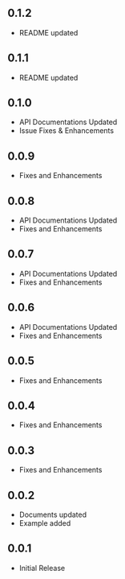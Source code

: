 ## 0.1.2

* README updated

## 0.1.1

* README updated

## 0.1.0

* API Documentations Updated
* Issue Fixes & Enhancements

## 0.0.9

* Fixes and Enhancements


## 0.0.8

* API Documentations Updated
* Fixes and Enhancements

## 0.0.7

* API Documentations Updated
* Fixes and Enhancements


## 0.0.6

* API Documentations Updated
* Fixes and Enhancements

## 0.0.5

* Fixes and Enhancements

## 0.0.4

* Fixes and Enhancements

## 0.0.3

* Fixes and Enhancements

## 0.0.2

* Documents updated
* Example added

## 0.0.1

* Initial Release
